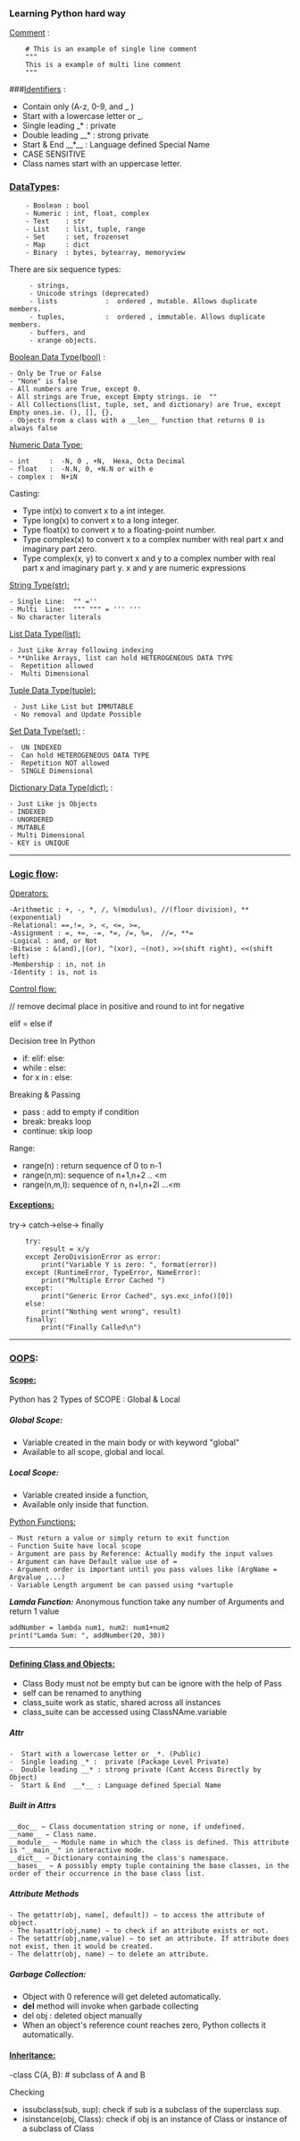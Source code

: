 ### Learning Python hard way

 [Comment](./begin/HelloWorld.py) :

        # This is an example of single line comment
        """
        This is a example of multi line comment
        """

 ###[Identifiers](./begin/Identifiers.py) :

-  Contain only (A-z, 0-9, and _ )
-  Start with a lowercase letter or _.
-  Single leading _* :  private
-  Double leading __* :  strong private
-  Start & End  \_\_*\_\_ : Language defined Special Name
-  CASE SENSITIVE
-  Class names start with an uppercase letter.

### [DataTypes](./datatype/):

        - Boolean :	bool
        - Numeric :	int, float, complex
        - Text    :	str
        - List    :	list, tuple, range
        - Set     :	set, frozenset
        - Map     :	dict
        - Binary  :	bytes, bytearray, memoryview

There are six sequence types:

         - strings,
         - Unicode strings (deprecated)
         - lists            :  ordered , mutable. Allows duplicate members.
         - tuples,          :  ordered , immutable. Allows duplicate members.
         - buffers, and
         - xrange objects.

 [Boolean Data Type(bool)](./datatype/Boolean.py) :
 
    - Only be True or False
    - "None" is false
    - All numbers are True, except 0.
    - All strings are True, except Empty strings. ie  ""
    - All Collections(list, tuple, set, and dictionary) are True, except Empty ones.ie. (), [], {},
    - Objects from a class with a __len__ function that returns 0 is always false
    
    

[Numeric Data Type:](./datatype/NumericType.py) 

    - int     :  -N, 0 , +N,  Hexa, Octa Decimal
    - float   :  -N.N, 0, +N.N or with e
    - complex :  N+iN

Casting:

- Type int(x) to convert x to a int integer.
- Type long(x) to convert x to a long integer.
- Type float(x) to convert x to a floating-point number.
- Type complex(x) to convert x to a complex number with real part x and imaginary part zero.
- Type complex(x, y) to convert x and y to a complex number with real part x and imaginary part y. x and y are numeric expressions
    
 
[String Type(str):](./datatype/StringType.py) 
    
    - Single Line:  "" =''
    - Multi  Line:  """ """ = ''' '''
    - No character literals         
    
    
[List Data Type(list):](./datatype/ListType.py) 

    - Just Like Array following indexing
    - **Unlike Arrays, list can hold HETEROGENEOUS DATA TYPE
    -  Repetition allowed
    -  Multi Dimensional
    
    
[Tuple Data Type(tuple):](./datatype/SetType.py) 

     - Just Like List but IMMUTABLE
     - No removal and Update Possible
    
    
[Set Data Type(set):](./datatype/SetType.py) :

    -  UN INDEXED
    -  Can hold HETEROGENEOUS DATA TYPE
    -  Repetition NOT allowed
    -  SINGLE Dimensional
    
[Dictionary Data Type(dict):](./datatype/DictionaryType.py) :
    
    - Just Like js Objects
    - INDEXED
    - UNORDERED
    - MUTABLE
    - Multi Dimensional
    - KEY is UNIQUE

 ------------------------   
 
### [Logic flow](./logic/):


[Operators:](./logic/Operators.py) 

    
    -Arithmetic : +, -, *, /, %(modulus), //(floor division), **(exponential)
    -Relational: ==,!=, >, <, <=, >=,
    -Assignment : =, +=, -=, *=, /=, %=,  //=, **=
    -Logical : and, or Not
    -Bitwise : &(and),|(or), ^(xor), ~(not), >>(shift right), <<(shift left)
    -Membership : in, not in
    -Identity : is, not is

[Control flow:](./logic/Decision&Loop.py) 


// remove decimal place in positive and round to int for negative

elif = else if

Decision tree In Python

- if: elif:  else:
- while :    else:
- for x in : else:

Breaking & Passing
- pass : add to empty if condition
- break: breaks loop
- continue: skip loop

Range:
- range(n) : return sequence of 0 to n-1
- range(n,m): sequence of  n+1,n+2 .. <m
- range(n,m,l): sequence of n, n+l,n+2l ...<m

#### [Exceptions:](./logic/Decision&Loop.py) 

try-> catch->else-> finally
    
        try:
            result = x/y
        except ZeroDivisionError as error:
            print("Variable Y is zero: ", format(error))
        except (RuntimeError, TypeError, NameError):
            print("Multiple Error Cached ")
        except:
            print("Generic Error Cached", sys.exc_info()[0])
        else:
            print("Nothing went wrong", result)
        finally:
            print("Finally Called\n")
        
        
       
 ------------------------   
 
### [OOPS](./oops/):

#### [Scope:](./oops/scope.py) 

Python has 2 Types of SCOPE : Global & Local
##### Global Scope:
- Variable created in the main body or with keyword "global"
- Available to all scope, global and local.

##### Local Scope:
- Variable created inside a function,
- Available only inside that function.


[Python Functions:](./oops/functions.py) 

    - Must return a value or simply return to exit function
    - Function Suite have local scope
    - Argument are pass by Reference: Actually modify the input values
    - Argument can have Default value use of =
    - Argument order is important until you pass values like (ArgName = Argvalue ,...)
    - Variable Length argument be can passed using *vartuple


   
***Lamda Function:***
 Anonymous function take any number of Arguments and return 1 value

    addNumber = lambda num1, num2: num1+num2
    print("Lamda Sum: ", addNumber(20, 30))
    
---------

#### [Defining Class and Objects:](./oops/classes.py) 


- Class Body must not be empty but can be ignore with the help of Pass
- self can be renamed to anything
- class_suite work as static, shared across all instances
-  class_suite can be accessed using ClassNAme.variable

##### Attr

    -  Start with a lowercase letter or _*. (Public)
    -  Single leading _* :  private (Package Level Private)
    -  Double leading __* : strong private (Cant Access Directly by Object)
    -  Start & End  __*__ : Language defined Special Name

##### Built in Attrs

    __doc__ − Class documentation string or none, if undefined.
    __name__ − Class name.
    __module__ − Module name in which the class is defined. This attribute is "__main__" in interactive mode.
    __dict__ − Dictionary containing the class's namespace.
    __bases__ − A possibly empty tuple containing the base classes, in the order of their occurrence in the base class list.

##### Attribute Methods

    - The getattr(obj, name[, default]) − to access the attribute of object.
    - The hasattr(obj,name) − to check if an attribute exists or not.
    - The setattr(obj,name,value) − to set an attribute. If attribute does not exist, then it would be created.
    - The delattr(obj, name) − to delete an attribute.

##### Garbage Collection:
- Object with 0 reference will get deleted automatically.
- __del__ method will invoke when garbade collecting
- del obj : deleted object manually
- When an object's reference count reaches zero, Python collects it automatically.
    
    
 #### [Inheritance:](./oops/inheritance.py) 
 

  -class C(A, B):   # subclass of A and B

 Checking
 - issubclass(sub, sup): check if sub is a subclass of the superclass sup.
 - isinstance(obj, Class): check if obj is an instance of Class or instance of a subclass of Class

